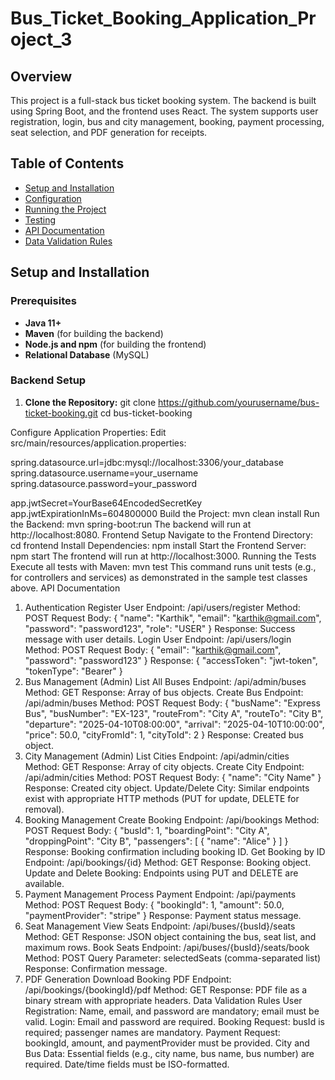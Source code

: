 # Bus_Ticket_Booking_Application_Project_3
## Overview
This project is a full-stack bus ticket booking system. The backend is built using Spring Boot, and the frontend uses React. The system supports user registration, login, bus and city management, booking, payment processing, seat selection, and PDF generation for receipts.

## Table of Contents
- [Setup and Installation](#setup-and-installation)
- [Configuration](#configuration)
- [Running the Project](#running-the-project)
- [Testing](#testing)
- [API Documentation](#api-documentation)
- [Data Validation Rules](#data-validation-rules)

## Setup and Installation

### Prerequisites
- **Java 11+**
- **Maven** (for building the backend)
- **Node.js and npm** (for building the frontend)
- **Relational Database** (MySQL)

### Backend Setup
1. **Clone the Repository:**
   git clone https://github.com/yourusername/bus-ticket-booking.git
   cd bus-ticket-booking

Configure Application Properties: Edit src/main/resources/application.properties:

spring.datasource.url=jdbc:mysql://localhost:3306/your_database
spring.datasource.username=your_username
spring.datasource.password=your_password

app.jwtSecret=YourBase64EncodedSecretKey
app.jwtExpirationInMs=604800000
Build the Project:
mvn clean install
Run the Backend:
mvn spring-boot:run
The backend will run at http://localhost:8080.
Frontend Setup
Navigate to the Frontend Directory:
cd frontend
Install Dependencies:
npm install
Start the Frontend Server:
npm start
The frontend will run at http://localhost:3000.
Running the Tests
Execute all tests with Maven:
mvn test
This command runs unit tests (e.g., for controllers and services) as demonstrated in the sample test classes above.
API Documentation
1. Authentication
Register User
Endpoint: /api/users/register
Method: POST
Request Body:
{
  "name": "Karthik",
  "email": "karthik@gmail.com",
  "password": "password123",
  "role": "USER"
}
Response: Success message with user details.
Login User
Endpoint: /api/users/login
Method: POST
Request Body:
{
  "email": "karthik@gmail.com",
  "password": "password123"
}
Response:
{
  "accessToken": "jwt-token",
  "tokenType": "Bearer"
}
2. Bus Management (Admin)
List All Buses
Endpoint: /api/admin/buses
Method: GET
Response: Array of bus objects.
Create Bus
Endpoint: /api/admin/buses
Method: POST
Request Body:
{
  "busName": "Express Bus",
  "busNumber": "EX-123",
  "routeFrom": "City A",
  "routeTo": "City B",
  "departure": "2025-04-10T08:00:00",
  "arrival": "2025-04-10T10:00:00",
  "price": 50.0,
  "cityFromId": 1,
  "cityToId": 2
}
Response: Created bus object.
3. City Management (Admin)
List Cities
Endpoint: /api/admin/cities
Method: GET
Response: Array of city objects.
Create City
Endpoint: /api/admin/cities
Method: POST
Request Body:
{
  "name": "City Name"
}
Response: Created city object.
Update/Delete City: Similar endpoints exist with appropriate HTTP methods (PUT for update, DELETE for removal).
4. Booking Management
Create Booking
Endpoint: /api/bookings
Method: POST
Request Body:
{
  "busId": 1,
  "boardingPoint": "City A",
  "droppingPoint": "City B",
  "passengers": [
    {
      "name": "Alice"
    }
  ]
}
Response: Booking confirmation including booking ID.
Get Booking by ID
Endpoint: /api/bookings/{id}
Method: GET
Response: Booking object.
Update and Delete Booking: Endpoints using PUT and DELETE are available.
5. Payment Management
Process Payment
Endpoint: /api/payments
Method: POST
Request Body:
{
  "bookingId": 1,
  "amount": 50.0,
  "paymentProvider": "stripe"
}
Response: Payment status message.
6. Seat Management
View Seats
Endpoint: /api/buses/{busId}/seats
Method: GET
Response: JSON object containing the bus, seat list, and maximum rows.
Book Seats
Endpoint: /api/buses/{busId}/seats/book
Method: POST
Query Parameter: selectedSeats (comma-separated list)
Response: Confirmation message.
7. PDF Generation
Download Booking PDF
Endpoint: /api/bookings/{bookingId}/pdf
Method: GET
Response: PDF file as a binary stream with appropriate headers.
Data Validation Rules
User Registration: Name, email, and password are mandatory; email must be valid.
Login: Email and password are required.
Booking Request: busId is required; passenger names are mandatory.
Payment Request: bookingId, amount, and paymentProvider must be provided.
City and Bus Data: Essential fields (e.g., city name, bus name, bus number) are required. Date/time fields must be ISO-formatted.
